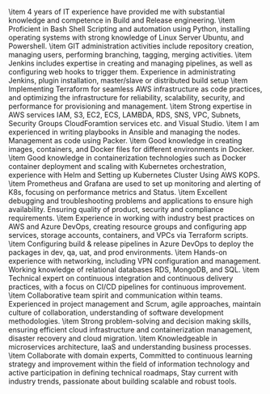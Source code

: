 \item 4 years of IT experience have provided me with substantial knowledge and competence in Build and Release engineering.
\item Proficient in Bash Shell Scripting and automation using Python, installing operating systems with strong knowledge of Linux Server Ubuntu, and Powershell.
\item GIT administration activities include repository creation, managing users, performing branching, tagging, merging activities.
\item Jenkins includes expertise in creating and managing pipelines, as well as configuring web hooks to trigger them. Experience in administrating Jenkins, plugin installation, master/slave or distributed build setup
\item Implementing Terraform for seamless AWS infrastructure as code practices, and optimizing the infrastructure for  reliability, scalability, security, and performance for provisioning and management. 
\item Strong expertise in AWS services IAM, S3, EC2, ECS, LAMBDA, RDS, SNS, VPC, Subnets, Security Groups CloudForamtion services etc. and Visual Studio.
\item I am experienced in writing playbooks in Ansible and managing the nodes. Management as code using Packer.
\item Good knowledge in creating images, containers, and Docker files for different environments in Docker.
\item Good knowledge in containerization technologies such as Docker container deployment and scaling with Kubernetes orchestration, experience with Helm and Setting up Kubernetes Cluster Using AWS KOPS. 
\item Prometheus and Grafana are used to set up monitoring and alerting of K8s, focusing on performance metrics and Status. 
\item Excellent debugging and troubleshooting problems and applications to ensure high availability. Ensuring quality of product, security and compliance requirements.
\item Experience in working with industry best practices on AWS and Azure DevOps, creating resource groups and configuring app services, storage accounts, containers, and VPCs via Terraform scripts.
\item Configuring build \& release pipelines in Azure DevOps to deploy the packages in dev, qa, uat, and prod environments.
\item Hands-on experience with networking, including VPN configuration and management. Working knowledge of relational databases RDS, MongoDB, and SQL.
\item Technical expert on continuous integration and continuous delivery practices, with a focus on CI/CD pipelines for continuous improvement.
\item Collaborative team spirit and communication within teams. Experienced in project management and Scrum, agile approaches, maintain culture of collaboration, understanding of software development methodologies.
\item Strong problem-solving and decision making skills, ensuring efficient cloud infrastructure and containerization management, disaster recovery and cloud migration.
\item Knowledgeable in microservices architecture, IaaS and understanding business processes.
\item Collaborate with domain experts, Committed to continuous learning strategy and improvement within the field of information technology and active participation in defining technical roadmaps, Stay current with industry trends, passionate about building scalable and robust tools.

